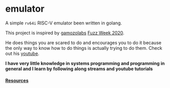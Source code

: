 # emulator

A simple `rv64i` RISC-V emulator been written in golang.

This project is inspired by [gamozolabs](https://github.com/gamozolabs) [Fuzz
Week 2020](https://gamozolabs.github.io/2020/07/12/fuzz_week_2020.html).

He does things you are scared to do and encourages you to do it because the only way to know how to do things is actually trying to do them. Check out his [youtube](https://youtube.com/user/gamozolabs).

__I have very little knowledge in systems programming and programming in general
and I learn by following along streams and youtube tutorials__

#### [Resources](https://github.com/Joe-Degs/riscv/tree/master/projects#resources)
